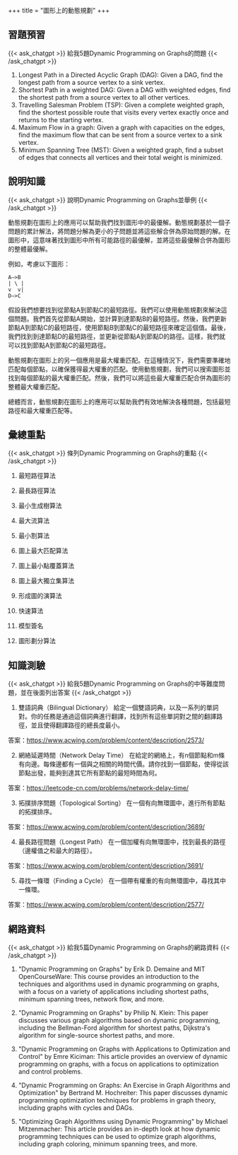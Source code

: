 +++
title = "圖形上的動態規劃"
+++
## 習題預習
{{< ask_chatgpt >}}
給我5題Dynamic Programming on Graphs的問題
{{< /ask_chatgpt >}}



1. Longest Path in a Directed Acyclic Graph (DAG): Given a DAG, find the longest path from a source vertex to a sink vertex.
2. Shortest Path in a weighted DAG: Given a DAG with weighted edges, find the shortest path from a source vertex to all other vertices.
3. Travelling Salesman Problem (TSP): Given a complete weighted graph, find the shortest possible route that visits every vertex exactly once and returns to the starting vertex.
4. Maximum Flow in a graph: Given a graph with capacities on the edges, find the maximum flow that can be sent from a source vertex to a sink vertex.
5. Minimum Spanning Tree (MST): Given a weighted graph, find a subset of edges that connects all vertices and their total weight is minimized.   

## 說明知識
{{< ask_chatgpt >}}
說明Dynamic Programming on Graphs並舉例
{{< /ask_chatgpt >}}



動態規劃在圖形上的應用可以幫助我們找到圖形中的最優解。動態規劃基於一個子問題的累計解法，將問題分解為更小的子問題並將這些解合併為原始問題的解。在圖形中，這意味著找到圖形中所有可能路徑的最優解，並將這些最優解合併為圖形的整體最優解。

例如，考慮以下圖形：

    A—>B
    | \ |
    v  v|
    D—>C

假設我們想要找到從節點A到節點C的最短路徑。我們可以使用動態規劃來解決這個問題。我們首先從節點A開始，並計算到達節點B的最短路徑。然後，我們更新節點A到節點C的最短路徑，使用節點B到節點C的最短路徑來確定這個值。最後，我們找到到達節點D的最短路徑，並更新從節點A到節點D的路徑。這樣，我們就可以找到節點A到節點C的最短路徑。

動態規劃在圖形上的另一個應用是最大權重匹配。在這種情況下，我們需要準確地匹配每個節點，以確保獲得最大權重的匹配。使用動態規劃，我們可以搜索圖形並找到每個節點的最大權重匹配。然後，我們可以將這些最大權重匹配合併為圖形的整體最大權重匹配。

總體而言，動態規劃在圖形上的應用可以幫助我們有效地解決各種問題，包括最短路徑和最大權重匹配等。   

## 彙總重點
{{< ask_chatgpt >}}
條列Dynamic Programming on Graphs的重點
{{< /ask_chatgpt >}}



1. 最短路徑算法

2. 最長路徑算法

3. 最小生成樹算法

4. 最大流算法

5. 最小割算法

6. 圖上最大匹配算法

7. 圖上最小點覆蓋算法

8. 圖上最大獨立集算法

9. 形成圖的演算法

10. 快速算法

11. 模型簽名

12. 圖形劃分算法   

## 知識測驗
{{< ask_chatgpt >}}
給我5題Dynamic Programming on Graphs的中等難度問題，並在後面列出答案
{{< /ask_chatgpt >}}



1. 雙語詞典（Bilingual Dictionary）
給定一個雙語詞典，以及一系列的單詞對。你的任務是通過這個詞典進行翻譯，找到所有這些單詞對之間的翻譯路徑，並且使得翻譯路徑的總長度最小。

答案：https://www.acwing.com/problem/content/description/2573/

2. 網絡延遲時間（Network Delay Time）
在給定的網絡上，有n個節點和m條有向邊。每條邊都有一個與之相關的時間代價。請你找到一個節點，使得從該節點出發，能夠到達其它所有節點的最短時間為何。

答案：https://leetcode-cn.com/problems/network-delay-time/

3. 拓撲排序問題（Topological Sorting）
在一個有向無環圖中，進行所有節點的拓撲排序。

答案：https://www.acwing.com/problem/content/description/3689/

4. 最長路徑問題（Longest Path）
在一個加權有向無環圖中，找到最長的路徑（邊權值之和最大的路徑）。

答案：https://www.acwing.com/problem/content/description/3691/

5. 尋找一條環（Finding a Cycle）
在一個帶有權重的有向無環圖中，尋找其中一條環。

答案：https://www.acwing.com/problem/content/description/2577/   

## 網路資料
{{< ask_chatgpt >}}
給我5篇Dynamic Programming on Graphs的網路資料
{{< /ask_chatgpt >}}



1. "Dynamic Programming on Graphs" by Erik D. Demaine and MIT OpenCourseWare: This course provides an introduction to the techniques and algorithms used in dynamic programming on graphs, with a focus on a variety of applications including shortest paths, minimum spanning trees, network flow, and more.

2. "Dynamic Programming on Graphs" by Philip N. Klein: This paper discusses various graph algorithms based on dynamic programming, including the Bellman-Ford algorithm for shortest paths, Dijkstra's algorithm for single-source shortest paths, and more.

3. "Dynamic Programming on Graphs with Applications to Optimization and Control" by Emre Kiciman: This article provides an overview of dynamic programming on graphs, with a focus on applications to optimization and control problems.

4. "Dynamic Programming on Graphs: An Exercise in Graph Algorithms and Optimization" by Bertrand M. Hochreiter: This paper discusses dynamic programming optimization techniques for problems in graph theory, including graphs with cycles and DAGs.

5. "Optimizing Graph Algorithms using Dynamic Programming" by Michael Mitzenmacher: This article provides an in-depth look at how dynamic programming techniques can be used to optimize graph algorithms, including graph coloring, minimum spanning trees, and more.   


